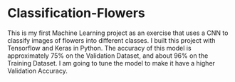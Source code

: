 # Classification-Flowers
This is my first Machine Learning project as an exercise that uses a CNN to classify images of flowers into different classes. I built this project with Tensorflow and Keras in Python. The accuracy of this model is approximately 75% on the Validation Dataset, and about 96% on the Training Dataset. I am going to tune the model to make it have a higher Validation Accuracy.
